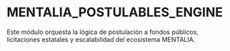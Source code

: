 # MENTALIA_POSTULABLES_ENGINE

Este módulo orquesta la lógica de postulación a fondos públicos, licitaciones estatales y escalabilidad del ecosistema MENTALIA.
